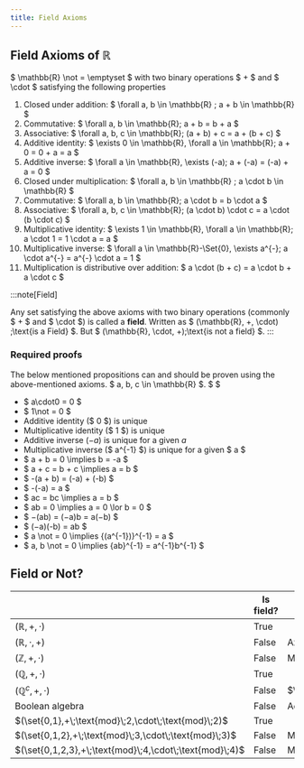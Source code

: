 ```yaml
---
title: Field Axioms
---
```


## Field Axioms of $\mathbb{R}$

$ \mathbb{R} \not = \emptyset $ with two binary operations $ + $ and $ \cdot $
satisfying the following properties

1. Closed under addition: $ \forall a, b \in \mathbb{R} ; a + b \in \mathbb{R} $
2. Commutative: $ \forall a, b \in \mathbb{R}; a + b = b + a $
3. Associative: $ \forall a, b, c \in \mathbb{R}; (a + b) + c = a + (b + c) $
4. Additive identity: $ \exists 0 \in \mathbb{R}\, \forall a \in \mathbb{R}; a +
   0 = 0 + a = a $
5. Additive inverse: $ \forall a \in \mathbb{R}\, \exists (-a); a + (-a) =
   (-a) + a = 0 $
6. Closed under multiplication: $ \forall a, b \in \mathbb{R} ; a \cdot b \in
   \mathbb{R} $
7. Commutative: $ \forall a, b \in \mathbb{R}; a \cdot b = b \cdot a $
8. Associative: $ \forall a, b, c \in \mathbb{R}; (a \cdot b) \cdot c = a \cdot
   (b \cdot c) $
9. Multiplicative identity: $ \exists 1 \in \mathbb{R}\, \forall a \in
   \mathbb{R}; a \cdot 1 = 1 \cdot a = a $
10. Multiplicative inverse: $ \forall a \in \mathbb{R}-\Set{0}\, \exists a^{-};
    a \cdot a^{-} = a^{-} \cdot a = 1 $
11. Multiplication is distributive over addition: $ a \cdot (b + c) = a \cdot
    b + a \cdot c $

:::note[Field]

Any set satisfying the above axioms with two binary operations (commonly $ + $
and $ \cdot $) is called a **field**. Written as $ (\mathbb{R}, +, \cdot)
\;\text{is a Field} $. But $ (\mathbb{R}, \cdot, +)\;\text{is not a field} $.
:::

### Required proofs

The below mentioned propositions can and should be proven using the
above-mentioned axioms. $ a, b, c \in \mathbb{R} $. $ $

- $ a\cdot0 = 0 $
- $ 1\not = 0 $
- Additive identity ($ 0 $) is unique
- Multiplicative identity ($ 1 $) is unique
- Additive inverse ($-a$) is unique for a given $a$
- Multiplicative inverse ($ a^{-1} $) is unique for a given $ a $
- $ a + b = 0 \implies b = -a $
- $ a + c = b + c \implies a = b $
- $ -(a + b) = (-a) + (-b) $
- $ -(-a) = a $
- $ ac = bc \implies a = b $
- $ ab = 0 \implies a = 0 \lor b = 0 $
- $ −(ab) = (−a)b = a(−b) $
- $ (−a)(-b) = ab $
- $ a \not = 0 \implies {(a^{-1})}^{-1} = a $
- $ a, b \not = 0 \implies {ab}^{-1} = a^{-1}b^{-1} $

## Field or Not?

|                                                         | Is field? | Reason (if not)                            |
| ------------------------------------------------------- | --------- | ------------------------------------------ |
| $(\mathbb{R},+,\cdot)$                                  | True      |                                            |
| $(\mathbb{R},\cdot,+)$                                  | False     | Axiom 11 is invalid                        |
| $(\mathbb{Z},+,\cdot)$                                  | False     | Multiplicative inverse doesn't exist       |
| $(\mathbb{Q},+,\cdot)$                                  | True      |                                            |
| $(\mathbb{Q}^c,+,\cdot)$                                | False     | $\sqrt{2}\cdot\sqrt{2}\not\in\mathbb{Q}^c$ |
| Boolean algebra                                         | False     | Additive inverse doesn't exist             |
| $(\set{0,1},+\;\text{mod}\;2,\cdot\;\text{mod}\;2)$     | True      |                                            |
| $(\set{0,1,2},+\;\text{mod}\;3,\cdot\;\text{mod}\;3)$   | False     | Multiplicative inverse doesn't exist       |
| $(\set{0,1,2,3},+\;\text{mod}\;4,\cdot\;\text{mod}\;4)$ | False     | Multiplicative inverse doesn't exist       |
